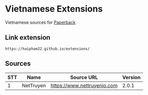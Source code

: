 # Vietnamese Extensions

Vietnamese sources for [Paperback](https://paperback.moe/)

## Link extension

```
https://haipham22.github.io/extensions/
```

## Sources

| STT | Name      | Source URL                  | Version |
|-----|-----------|-----------------------------|---------|
| 1   | NetTruyen | https://www.nettruyenio.com | 2.0.1   |
